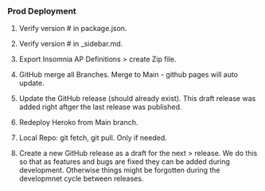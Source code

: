 ### Prod Deployment

1. Verify version # in package.json.

1. Verify version # in _sidebar.md.

1. Export Insomnia AP Definitions > create Zip file.

1. GitHub merge all Branches.
 Merge to Main - github pages will auto update.

1. Update the GitHub release (should already exist).
This draft release was added right aftger the last release was published.

1. Redeploy Heroko from Main branch.

1. Local Repo: git fetch, git pull.
Only if needed.

1. Create a new GitHub release as a draft for the next > release.
We do this so that as features and bugs are fixed they can be added during development. Otherwise things might be forgotten during the developmnet cycle between releases.

